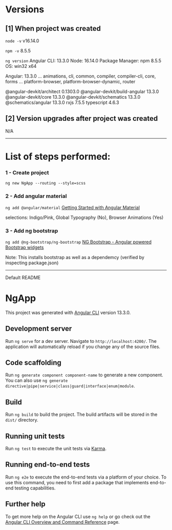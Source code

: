 # Versions

## [1] When project was created

`node -v`
v16.14.0

`npm -v`
8.5.5

`ng version`
Angular CLI: 13.3.0
Node: 16.14.0
Package Manager: npm 8.5.5
OS: win32 x64

Angular: 13.3.0
... animations, cli, common, compiler, compiler-cli, core, forms
... platform-browser, platform-browser-dynamic, router

@angular-devkit/architect       0.1303.0
@angular-devkit/build-angular   13.3.0
@angular-devkit/core            13.3.0
@angular-devkit/schematics      13.3.0
@schematics/angular             13.3.0
rxjs                            7.5.5
typescript                      4.6.3

## [2] Version upgrades after project was created

N/A

------------------------------------

# List of steps performed: 

### 1 - Create project

`ng new NgApp --routing --style=scss`


### 2 - Add angular material

`ng add @angular/material` [Getting Started with Angular Material](https://material.angular.io/guide/getting-started)

selections: Indigo/Pink, Global Typography (No), Browser Animations (Yes)

### 3 - Add ng bootstrap

`ng add @ng-bootstrap/ng-bootstrap` [NG Bootstrap - Angular powered Bootstrap widgets](https://www.npmjs.com/package/@ng-bootstrap/ng-bootstrap)

Note: This installs bootstrap as well as a dependemcy (verified by inspecting package.json)

------------------------------------
Default README
# NgApp

This project was generated with [Angular CLI](https://github.com/angular/angular-cli) version 13.3.0.

## Development server

Run `ng serve` for a dev server. Navigate to `http://localhost:4200/`. The application will automatically reload if you change any of the source files.

## Code scaffolding

Run `ng generate component component-name` to generate a new component. You can also use `ng generate directive|pipe|service|class|guard|interface|enum|module`.

## Build

Run `ng build` to build the project. The build artifacts will be stored in the `dist/` directory.

## Running unit tests

Run `ng test` to execute the unit tests via [Karma](https://karma-runner.github.io).

## Running end-to-end tests

Run `ng e2e` to execute the end-to-end tests via a platform of your choice. To use this command, you need to first add a package that implements end-to-end testing capabilities.

## Further help

To get more help on the Angular CLI use `ng help` or go check out the [Angular CLI Overview and Command Reference](https://angular.io/cli) page.
